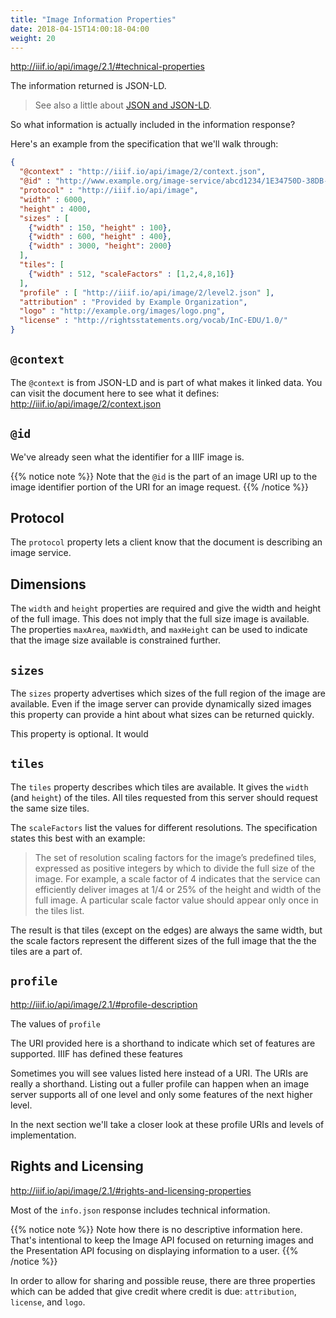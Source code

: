 ```yaml
---
title: "Image Information Properties"
date: 2018-04-15T14:00:18-04:00
weight: 20
---
```


<!-- #backlog:290 improve the image information info.json section -->

http://iiif.io/api/image/2.1/#technical-properties

The information returned is JSON-LD.

> See also a little about [JSON and JSON-LD](bonus/json-ld.md).

So what information is actually included in the information response?

Here's an example from the specification that we'll walk through:

```json
{
  "@context" : "http://iiif.io/api/image/2/context.json",
  "@id" : "http://www.example.org/image-service/abcd1234/1E34750D-38DB-4825-A38A-B60A345E591C",
  "protocol" : "http://iiif.io/api/image",
  "width" : 6000,
  "height" : 4000,
  "sizes" : [
    {"width" : 150, "height" : 100},
    {"width" : 600, "height" : 400},
    {"width" : 3000, "height": 2000}
  ],
  "tiles": [
    {"width" : 512, "scaleFactors" : [1,2,4,8,16]}
  ],
  "profile" : [ "http://iiif.io/api/image/2/level2.json" ],
  "attribution" : "Provided by Example Organization",
  "logo" : "http://example.org/images/logo.png",
  "license" : "http://rightsstatements.org/vocab/InC-EDU/1.0/"
}
```

## `@context`

The `@context` is from JSON-LD and is part of what makes it linked data. You can visit the document here to see what it defines: http://iiif.io/api/image/2/context.json

## `@id`

We've already seen what the identifier for a IIIF image is.

{{% notice note %}}
Note that the `@id` is the part of an image URI up to the image identifier portion of the URI for an image request.
{{% /notice %}}

<!-- #backlog:350 is this about the @id in the info.json clear enough? -->

## Protocol

The `protocol` property lets a client know that the document is describing an image service.

## Dimensions

The `width` and `height` properties are required and give the width and height of the full image. This does not imply that the full size image is available. The properties `maxArea`, `maxWidth`, and `maxHeight` can be used to indicate that the image size available is constrained further.

## `sizes`

The `sizes` property advertises which sizes of the full region of the image are available. Even if the image server can provide dynamically sized images this property can provide a hint about what sizes can be returned quickly.

This property is optional. It would

## `tiles`

The `tiles` property describes which tiles are available. It gives the `width` (and `height`) of the tiles. All tiles requested from this server should request the same size tiles.

The `scaleFactors` list the values for different resolutions. The specification states this best with an example:

> The set of resolution scaling factors for the image’s predefined tiles, expressed as positive integers by which to divide the full size of the image. For example, a scale factor of 4 indicates that the service can efficiently deliver images at 1/4 or 25% of the height and width of the full image. A particular scale factor value should appear only once in the tiles list.

The result is that tiles (except on the edges) are always the same width, but the scale factors represent the different sizes of the full image that the the tiles are a part of.
<!-- #backlog:300 scaleFactors can be confusing. how to make it clearer how this works? -->

## `profile`

http://iiif.io/api/image/2.1/#profile-description

The values of `profile`

The URI provided here is a shorthand to indicate which set of features are supported. IIIF has defined these features

Sometimes you will see values listed here instead of a URI. The URIs are really a shorthand. Listing out a fuller profile can happen when an image server supports all of one level and only some features of the next higher level.

In the next section we'll take a closer look at these profile URIs and levels of implementation.

## Rights and Licensing

http://iiif.io/api/image/2.1/#rights-and-licensing-properties

Most of the `info.json` response includes technical information.

{{% notice note %}}
Note how there is no descriptive information here. That's intentional to keep the Image API focused on returning images and the Presentation API focusing on displaying information to a user.
{{% /notice %}}


In order to allow for sharing and possible reuse, there are three properties which can be added that give credit where credit is due: `attribution`, `license`, and `logo`.
